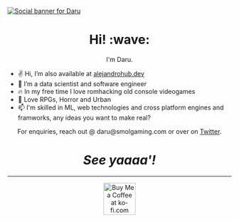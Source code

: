 <!---
MG08/MG08 is a ✨ special ✨ repository because its `README.md` (this file) appears on your GitHub profile.
You can click the Preview link to take a look at your changes.
--->

[![Social banner for Daru](https://raw.githubusercontent.com/MG08/MG08/main/assets/banner_profile_opt.gif)](https://smolgaming.com)

<h1 align='center'> Hi! :wave:</h1>
<p align='center'>
I'm Daru.
</p>

- ✌ Hi, I’m also available at [alejandrohub.dev](https://alejandrohub.dev)
- 👀 I’m a data scientist and software engineer
- 🔥 In my free time I love romhacking old console videogames
- 💞️ Love RPGs, Horror and Urban 
- 📫 I'm skilled in ML, web technologies and cross platform engines and framworks, any ideas you want to make real?
<p align='center'>For enquiries, reach out @ daru@smolgaming.com or over on <a href="https://twitter.com/Darukeru">Twitter</a>.</p>

<h1 align='center'><i>See yaaaa'!</i></h1>

<hr>
<p align='center'>
<a href='https://ko-fi.com/J3J37YPRE' target='_blank'><img height='72' style='border:0px;height:72px;' src='https://cdn.ko-fi.com/cdn/kofi1.png?v=3' border='0' alt='Buy Me a Coffee at ko-fi.com' /></a>
</p>